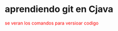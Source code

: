 <h1>aprendiendo git en Cjava </h1>
<p style="color:red">se veran los comandos para versioar codigo</p>
